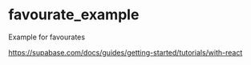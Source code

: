 # favourate_example
Example for favourates


https://supabase.com/docs/guides/getting-started/tutorials/with-react


